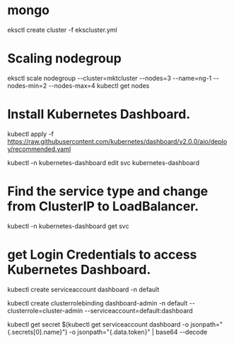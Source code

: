 # mongo
eksctl create cluster -f ekscluster.yml
# Scaling nodegroup
eksctl scale nodegroup --cluster=mktcluster --nodes=3 --name=ng-1 --nodes-min=2 --nodes-max=4 kubectl get nodes

# Install Kubernetes Dashboard.

kubectl apply -f https://raw.githubusercontent.com/kubernetes/dashboard/v2.0.0/aio/deploy/recommended.yaml

kubectl -n kubernetes-dashboard edit svc kubernetes-dashboard
# Find the service type and change from ClusterIP to LoadBalancer.
kubectl -n kubernetes-dashboard get svc
# get Login Credentials to access Kubernetes Dashboard.
kubectl create serviceaccount dashboard -n default

kubectl create clusterrolebinding dashboard-admin -n default  --clusterrole=cluster-admin  --serviceaccount=default:dashboard

kubectl get secret $(kubectl get serviceaccount dashboard -o jsonpath="{.secrets[0].name}") -o jsonpath="{.data.token}" | base64 --decode
